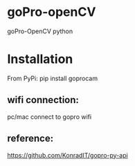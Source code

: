 # goPro-openCV
goPro-OpenCV python

# Installation
From PyPi:
        pip install goprocam


## wifi connection:
  pc/mac connect to gopro wifi


## reference:

https://github.com/KonradIT/gopro-py-api
